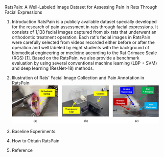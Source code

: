 RatsPain: A Well-Labeled Image Dataset for Assessing Pain in Rats Through Facial Expressions

1. Introduction
RatsPain is a publicly available dataset specially developed for the research of pain assessment in rats through facial expressions. It consists of 1,138 facial images captured from six rats that underwent an orthodontic treatment operation. Each rat's facial images in RatsPain were carefully selected from videos recorded either before or after the operation and well labeled by eight students with the background of biomedical engineering or medicine according to the Rat Grimace Scale (RGS) [1]. Based on the RatsPain, we also provide a benchmark evaluation by using several conventional machine learning (LBP + SVM) and deep learning (ResNet-18) methods.

2. Illustration of Rats' Facial Image Collection and Pain Annotation in RatsPain
![Image tex](https://github.com/xhzongyuan/RatsPain/blob/main/Illustration%20of%20Rats'%20Facial%20Image%20Collection%20and%20Pain%20Annotation.jpg)

3. Baseline Experiments


5. How to Obtain RatsPain


7. Reference
